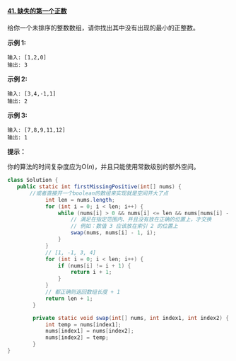 #### [41. 缺失的第一个正数](https://leetcode-cn.com/problems/first-missing-positive/)

给你一个未排序的整数数组，请你找出其中没有出现的最小的正整数。

**示例 1:**

```
输入: [1,2,0]
输出: 3
```

**示例 2:**

```
输入: [3,4,-1,1]
输出: 2
```

**示例 3:**

```
输入: [7,8,9,11,12]
输出: 1
```

 

**提示：**

你的算法的时间复杂度应为O(*n*)，并且只能使用常数级别的额外空间。

```java
class Solution {
   public static int firstMissingPositive(int[] nums) {
       //或者直接开一个boolean的数组来实现就是空间开大了点
            int len = nums.length;
            for (int i = 0; i < len; i++) {
                while (nums[i] > 0 && nums[i] <= len && nums[nums[i] - 1] != nums[i]) {
                    // 满足在指定范围内、并且没有放在正确的位置上，才交换
                    // 例如：数值 3 应该放在索引 2 的位置上
                    swap(nums, nums[i] - 1, i);
                }
            }
            // [1, -1, 3, 4]
            for (int i = 0; i < len; i++) {
                if (nums[i] != i + 1) {
                    return i + 1;
                }
            }
            // 都正确则返回数组长度 + 1
            return len + 1;
        }

        private static void swap(int[] nums, int index1, int index2) {
            int temp = nums[index1];
            nums[index1] = nums[index2];
            nums[index2] = temp;
        }
}
```

